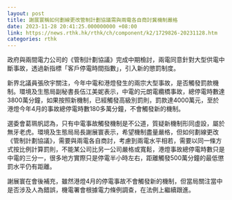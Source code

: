 ```yaml
---
layout: post
title: 謝展寰稱如何劃線更改管制計劃協議需與兩電各自商討冀機制嚴格
date: 2023-11-28 20:41:25.000000000 +08:00
link: https://news.rthk.hk/rthk/ch/component/k2/1729826-20231128.htm
categories: rthk
---
```


政府與兩間電力公司的《管制計劃協議》完成中期檢討，兩電同意針對大型供電中斷事故，透過新指標「客戶停電時間指數」，引入新的懲罰制度。

新界北議員張欣宇關注，今年中電和港燈發生的兩宗大型事故，是否觸發罰款機制。環境及生態局副秘書長伍江美妮表示，中電的元朗電纜橋事故，總停電時數達3800萬分鐘，如果按照新機制，已經觸發高級別罰則，罰款達4000萬元，至於港燈今年4月的事故總停電時數180多萬分鐘，不會觸發新的機制。

選委會葛珮帆認為，只有中電事故觸發機制是不公道，質疑新機制形同虛設，屬於無牙老虎。環境及生態局局長謝展寰表示，希望機制盡量嚴格，但如何劃線更改《管制計劃協議》，需要與兩電各自商討，考慮到兩電水平相若，需要以同一條方式按比例計算罰則，不能某公司比另一公司嚴格或寬鬆，港燈事故總停電時數只是中電的三分一，很多地方實際只是停電半小時左右，距離觸發500萬分鐘的最低懲罰水平仍有距離。

謝展寰在會後補充，雖然港燈4月的停電事故不會觸發新的機制，但當局關注當中是否涉及人為錯誤，機電署會根據電力條例調查，在法例上繼續跟進。
